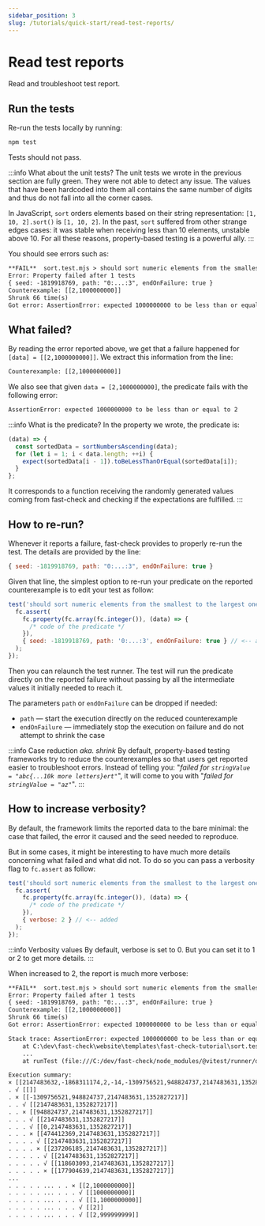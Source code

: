 ```yaml
---
sidebar_position: 3
slug: /tutorials/quick-start/read-test-reports/
---
```


# Read test reports

Read and troubleshoot test report.

## Run the tests

Re-run the tests locally by running:

```bash npm2yarn
npm test
```

Tests should not pass.

:::info What about the unit tests?
The unit tests we wrote in the previous section are fully green. They were not able to detect any issue. The values that have been hardcoded into them all contains the same number of digits and thus do not fall into all the corner cases.

In JavaScript, `sort` orders elements based on their string representation: `[1, 10, 2].sort()` is `[1, 10, 2]`. In the past, `sort` suffered from other strange edges cases: it was stable when receiving less than 10 elements, unstable above 10. For all these reasons, property-based testing is a powerful ally.
:::

You should see errors such as:

```txt
**FAIL**  sort.test.mjs > should sort numeric elements from the smallest to the largest one
Error: Property failed after 1 tests
{ seed: -1819918769, path: "0:...:3", endOnFailure: true }
Counterexample: [[2,1000000000]]
Shrunk 66 time(s)
Got error: AssertionError: expected 1000000000 to be less than or equal to 2
```

## What failed?

By reading the error reported above, we get that a failure happened for `[data] = [[2,1000000000]]`. We extract this information from the line:

```txt
Counterexample: [[2,1000000000]]
```

We also see that given `data = [2,1000000000]`, the predicate fails with the following error:

```txt
AssertionError: expected 1000000000 to be less than or equal to 2
```

:::info What is the predicate?
In the property we wrote, the predicate is:

```js
(data) => {
  const sortedData = sortNumbersAscending(data);
  for (let i = 1; i < data.length; ++i) {
    expect(sortedData[i - 1]).toBeLessThanOrEqual(sortedData[i]);
  }
};
```

It corresponds to a function receiving the randomly generated values coming from fast-check and checking if the expectations are fulfilled.
:::

## How to re-run?

Whenever it reports a failure, fast-check provides to properly re-run the test. The details are provided by the line:

```js
{ seed: -1819918769, path: "0:...:3", endOnFailure: true }
```

Given that line, the simplest option to re-run your predicate on the reported counterexample is to edit your test as follow:

```js title="sort.test.mjs"
test('should sort numeric elements from the smallest to the largest one', () => {
  fc.assert(
    fc.property(fc.array(fc.integer()), (data) => {
      /* code of the predicate */
    }),
    { seed: -1819918769, path: '0:...:3', endOnFailure: true } // <-- added
  );
});
```

Then you can relaunch the test runner. The test will run the predicate directly on the reported failure without passing by all the intermediate values it initially needed to reach it.

The parameters `path` or `endOnFailure` can be dropped if needed:

- `path` — start the execution directly on the reduced counterexample
- `endOnFailure` — immediately stop the execution on failure and do not attempt to shrink the case

:::info Case reduction _aka. shrink_
By default, property-based testing frameworks try to reduce the counterexamples so that users get reported easier to troubleshoot errors. Instead of telling you: "_failed for `stringValue = "abc{...10k more letters}ert"`_", it will come to you with "_failed for `stringValue = "az"`_".
:::

## How to increase verbosity?

By default, the framework limits the reported data to the bare minimal: the case that failed, the error it caused and the seed needed to reproduce.

But in some cases, it might be interesting to have much more details concerning what failed and what did not. To do so you can pass a verbosity flag to `fc.assert` as follow:

```js title="sort.test.mjs"
test('should sort numeric elements from the smallest to the largest one', () => {
  fc.assert(
    fc.property(fc.array(fc.integer()), (data) => {
      /* code of the predicate */
    }),
    { verbose: 2 } // <-- added
  );
});
```

:::info Verbosity values
By default, verbose is set to 0. But you can set it to 1 or 2 to get more details.
:::

When increased to 2, the report is much more verbose:

```txt
**FAIL**  sort.test.mjs > should sort numeric elements from the smallest to the largest one
Error: Property failed after 1 tests
{ seed: -1819918769, path: "0:...:3", endOnFailure: true }
Counterexample: [[2,1000000000]]
Shrunk 66 time(s)
Got error: AssertionError: expected 1000000000 to be less than or equal to 2

Stack trace: AssertionError: expected 1000000000 to be less than or equal to 2
    at C:\dev\fast-check\website\templates\fast-check-tutorial\sort.test.mjs:10:35
    ...
    at runTest (file:///C:/dev/fast-check/node_modules/@vitest/runner/dist/index.js:444:15)

Execution summary:
× [[2147483632,-1868311174,2,-14,-1309756521,948824737,2147483631,1352827217]]
. √ [[]]
. × [[-1309756521,948824737,2147483631,1352827217]]
. . √ [[2147483631,1352827217]]
. . × [[948824737,2147483631,1352827217]]
. . . √ [[2147483631,1352827217]]
. . . √ [[0,2147483631,1352827217]]
. . . × [[474412369,2147483631,1352827217]]
. . . . √ [[2147483631,1352827217]]
. . . . × [[237206185,2147483631,1352827217]]
. . . . . √ [[2147483631,1352827217]]
. . . . . √ [[118603093,2147483631,1352827217]]
. . . . . × [[177904639,2147483631,1352827217]]
...
. . . . . ... . . × [[2,1000000000]]
. . . . . ... . . . √ [[1000000000]]
. . . . . ... . . . √ [[1,1000000000]]
. . . . . ... . . . √ [[2]]
. . . . . ... . . . √ [[2,999999999]]
```
